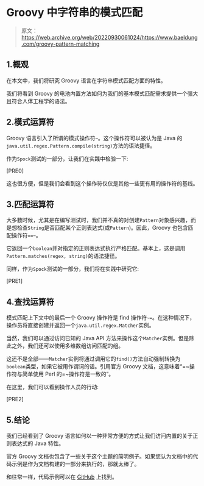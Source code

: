 # Groovy 中字符串的模式匹配

> 原文：<https://web.archive.org/web/20220930061024/https://www.baeldung.com/groovy-pattern-matching>

## 1.概观

在本文中，我们将研究 Groovy 语言在字符串模式匹配方面的特性。

我们将看到 Groovy 的电池内置方法如何为我们的基本模式匹配需求提供一个强大且符合人体工程学的语法。

## 2.模式运算符

Groovy 语言引入了所谓的模式操作符`~`。这个操作符可以被认为是 Java 的`java.util.regex.Pattern.compile(string)`方法的语法捷径。

作为`Spock`测试的一部分，让我们在实践中检验一下:

[PRE0]

这也很方便，但是我们会看到这个操作符仅仅是其他一些更有用的操作符的基线。

## 3.匹配运算符

大多数时候，尤其是在编写测试时，我们并不真的对创建`Pattern`对象感兴趣，而是想检查`String`是否匹配某个正则表达式(或`Pattern`)。因此，Groovy 也包含匹配操作符`==~`。

它返回一个`boolean`并对指定的正则表达式执行严格匹配。基本上，这是调用`Pattern.matches(regex, string)`的语法捷径。

同样，作为`Spock`测试的一部分，我们将在实践中研究它:

[PRE1]

## 4.查找运算符

模式匹配上下文中的最后一个 Groovy 操作符是 find 操作符`~=`。在这种情况下，操作员将直接创建并返回一个`java.util.regex.Matcher`实例。

当然，我们可以通过访问已知的 Java API 方法来操作这个`Matcher`实例。但是除此之外，我们还可以使用多维数组访问匹配的组。

这还不是全部——`Matcher`实例将通过调用它的`find()`方法自动强制转换为`boolean`类型，如果它被用作谓词的话。引用官方 Groovy 文档，这意味着“=~操作符与简单使用 Perl 的=~操作符是一致的”。

在这里，我们可以看到操作人员的行动:

[PRE2]

## 5.结论

我们已经看到了 Groovy 语言如何以一种非常方便的方式让我们访问内置的关于正则表达式的 Java 特性。

官方 Groovy 文档也包含了一些关于这个主题的简明例子。如果您认为文档中的代码示例是作为文档构建的一部分来执行的，那就太棒了。

和往常一样，代码示例可以在 [GitHub](https://web.archive.org/web/20220630140629/https://github.com/eugenp/tutorials/tree/master/core-groovy-modules/core-groovy-2) 上找到。